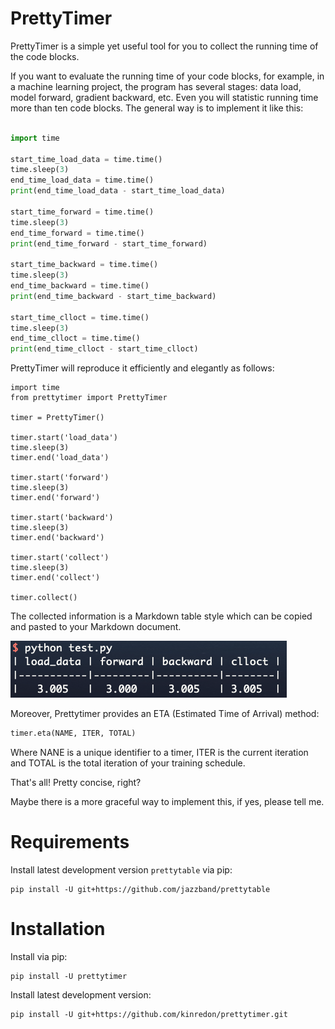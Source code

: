 # PrettyTimer

PrettyTimer is a simple yet useful tool for you to collect the running time of the code blocks.

If you want to evaluate the running time of your code blocks, for example, in a machine learning project, the program has several stages: data load, model forward, gradient backward, etc. Even you will statistic running time more than ten code blocks. The general way is to implement it like this:
```python

import time

start_time_load_data = time.time()
time.sleep(3)
end_time_load_data = time.time()
print(end_time_load_data - start_time_load_data)

start_time_forward = time.time()
time.sleep(3)
end_time_forward = time.time()
print(end_time_forward - start_time_forward)

start_time_backward = time.time()
time.sleep(3)
end_time_backward = time.time()
print(end_time_backward - start_time_backward)

start_time_clloct = time.time()
time.sleep(3)
end_time_clloct = time.time()
print(end_time_clloct - start_time_clloct)


```

PrettyTimer will reproduce it efficiently and elegantly as follows:
```python'
import time
from prettytimer import PrettyTimer

timer = PrettyTimer()

timer.start('load_data')
time.sleep(3)
timer.end('load_data')

timer.start('forward')
time.sleep(3)
timer.end('forward')

timer.start('backward')
time.sleep(3)
timer.end('backward')

timer.start('collect')
time.sleep(3)
timer.end('collect')

timer.collect()
```

The collected information is a Markdown table style which can be copied and pasted to your Markdown document.

![./clloct_table.png](https://github.com/kinredon/prettytimer/blob/master/clloct_table.png)

Moreover, Prettytimer provides an ETA (Estimated Time of Arrival) method:
```python
timer.eta(NAME, ITER, TOTAL)
```
Where NANE is a unique identifier to a timer, ITER is the current iteration and TOTAL is the total iteration of your training schedule.

That's all! Pretty concise, right? 

Maybe there is a more graceful way to implement this, if yes, please tell me.

# Requirements

Install latest development version `prettytable` via pip:
    
    pip install -U git+https://github.com/jazzband/prettytable

# Installation

Install via pip:

    pip install -U prettytimer
    
Install latest development version:

    pip install -U git+https://github.com/kinredon/prettytimer.git

